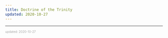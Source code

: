 ```yaml
---
title: Doctrine of the Trinity
updated: 2020-10-27
---
```


---

<sup><sub><font color="#a6a6a6">updated: 2020-10-27</font></sub></sup>
